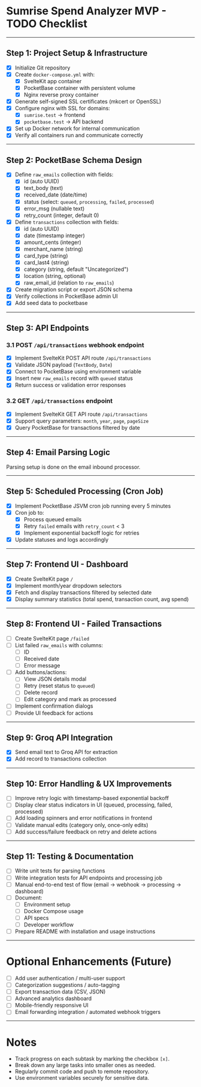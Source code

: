 # Sumrise Spend Analyzer MVP - TODO Checklist

---

## Step 1: Project Setup & Infrastructure

- [x] Initialize Git repository
- [x] Create `docker-compose.yml` with:
  - [x] SvelteKit app container
  - [x] PocketBase container with persistent volume
  - [x] Nginx reverse proxy container
- [x] Generate self-signed SSL certificates (mkcert or OpenSSL)
- [x] Configure nginx with SSL for domains:
  - [x] `sumrise.test` → frontend
  - [x] `pocketbase.test` → API backend
- [x] Set up Docker network for internal communication
- [x] Verify all containers run and communicate correctly

---

## Step 2: PocketBase Schema Design

- [x] Define `raw_emails` collection with fields:
  - [x] id (auto UUID)
  - [x] text_body (text)
  - [x] received_date (date/time)
  - [x] status (select: `queued`, `processing`, `failed`, `processed`)
  - [x] error_msg (nullable text)
  - [x] retry_count (integer, default 0)
- [x] Define `transactions` collection with fields:
  - [x] id (auto UUID)
  - [x] date (timestamp integer)
  - [x] amount_cents (integer)
  - [x] merchant_name (string)
  - [x] card_type (string)
  - [x] card_last4 (string)
  - [x] category (string, default "Uncategorized")
  - [x] location (string, optional)
  - [x] raw_email_id (relation to `raw_emails`)
- [x] Create migration script or export JSON schema
- [x] Verify collections in PocketBase admin UI
- [x] Add seed data to pocketbase

---

## Step 3: API Endpoints

### 3.1 POST `/api/transactions` webhook endpoint

- [x] Implement SvelteKit POST API route `/api/transactions`
- [x] Validate JSON payload (`TextBody`, `Date`)
- [x] Connect to PocketBase using environment variable
- [x] Insert new `raw_emails` record with `queued` status
- [x] Return success or validation error responses

### 3.2 GET `/api/transactions` endpoint

- [x] Implement SvelteKit GET API route `/api/transactions`
- [x] Support query parameters: `month`, `year`, `page`, `pageSize`
- [x] Query PocketBase for transactions filtered by date

---

## Step 4: Email Parsing Logic

Parsing setup is done on the email inbound processor.

---

## Step 5: Scheduled Processing (Cron Job)

- [x] Implement PocketBase JSVM cron job running every 5 minutes
- [x] Cron job to:
  - [x] Process queued emails
  - [x] Retry `failed` emails with `retry_count` < 3
  - [x] Implement exponential backoff logic for retries
- [x] Update statuses and logs accordingly

---

## Step 7: Frontend UI - Dashboard

- [x] Create SvelteKit page `/`
- [x] Implement month/year dropdown selectors
- [x] Fetch and display transactions filtered by selected date
- [x] Display summary statistics (total spend, transaction count, avg spend)

---

## Step 8: Frontend UI - Failed Transactions

- [ ] Create SvelteKit page `/failed`
- [ ] List failed `raw_emails` with columns:
  - [ ] ID
  - [ ] Received date
  - [ ] Error message
- [ ] Add buttons/actions:
  - [ ] View JSON details modal
  - [ ] Retry (reset status to `queued`)
  - [ ] Delete record
  - [ ] Edit category and mark as processed
- [ ] Implement confirmation dialogs
- [ ] Provide UI feedback for actions

---

## Step 9: Groq API Integration

- [x] Send email text to Groq API for extraction
- [x] Add record to transactions collection

---

## Step 10: Error Handling & UX Improvements

- [ ] Improve retry logic with timestamp-based exponential backoff
- [ ] Display clear status indicators in UI (queued, processing, failed, processed)
- [ ] Add loading spinners and error notifications in frontend
- [ ] Validate manual edits (category only, once-only edits)
- [ ] Add success/failure feedback on retry and delete actions

---

## Step 11: Testing & Documentation

- [ ] Write unit tests for parsing functions
- [ ] Write integration tests for API endpoints and processing job
- [ ] Manual end-to-end test of flow (email → webhook → processing → dashboard)
- [ ] Document:
  - [ ] Environment setup
  - [ ] Docker Compose usage
  - [ ] API specs
  - [ ] Developer workflow
- [ ] Prepare README with installation and usage instructions

---

# Optional Enhancements (Future)

- [ ] Add user authentication / multi-user support
- [ ] Categorization suggestions / auto-tagging
- [ ] Export transaction data (CSV, JSON)
- [ ] Advanced analytics dashboard
- [ ] Mobile-friendly responsive UI
- [ ] Email forwarding integration / automated webhook triggers

---

# Notes

- Track progress on each subtask by marking the checkbox `[x]`.
- Break down any large tasks into smaller ones as needed.
- Regularly commit code and push to remote repository.
- Use environment variables securely for sensitive data.
